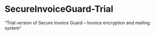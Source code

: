 # SecureInvoiceGuard-Trial
“Trial version of Secure Invoice Guard – Invoice encryption and mailing system”
